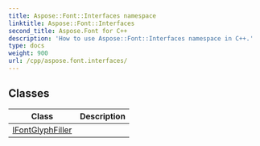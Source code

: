 ```yaml
---
title: Aspose::Font::Interfaces namespace
linktitle: Aspose::Font::Interfaces
second_title: Aspose.Font for C++
description: 'How to use Aspose::Font::Interfaces namespace in C++.'
type: docs
weight: 900
url: /cpp/aspose.font.interfaces/
---
```




## Classes

| Class | Description |
| --- | --- |
| [IFontGlyphFiller](./ifontglyphfiller/) |  |
